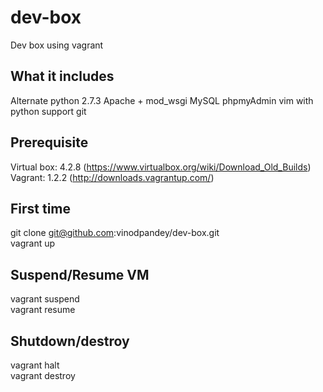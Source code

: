 dev-box
=======

Dev box using vagrant

What it includes
----------------
Alternate python 2.7.3
Apache + mod_wsgi
MySQL
phpmyAdmin
vim with python support
git


Prerequisite
-------------
Virtual box: 4.2.8 (https://www.virtualbox.org/wiki/Download_Old_Builds)  
Vagrant: 1.2.2 (http://downloads.vagrantup.com/)

First time
-----------
git clone git@github.com:vinodpandey/dev-box.git  
vagrant up

Suspend/Resume VM
-----------------
vagrant suspend  
vagrant resume  

Shutdown/destroy
----------------
vagrant halt  
vagrant destroy  




